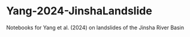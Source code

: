 # Yang-2024-JinshaLandslide
Notebooks for Yang et al. (2024) on landslides of the Jinsha River Basin
